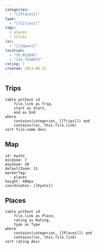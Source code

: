 ```yaml
---
categories:
  - "[[Places]]"
type:
  - "[[Cities]]"
tags:
  - places
  - cities
loc:
  - "[[Japan]]"
location:
  - "35.021041"
  - "135.7556075"
rating: 7
created: 2023-09-12
---
```

## Trips

```dataview
table without id
	file.link as Trip,
	start as Start,
	end as End
where
	contains(categories, [[Trips]]) and
	contains(loc, this.file.link)
sort file.name desc
```

## Map

```leaflet
id: kyoto
minZoom: 7
maxZoom: 20
defaultZoom: 11
markerTag:
  - places
height: 400px
coordinates: [[Kyoto]]
```

## Places

```dataview
table without id
	file.link as Place,
	rating as Rating,
	type as Type
where
	contains(categories, [[Places]]) and
	contains(loc, this.file.link)
sort rating desc
```